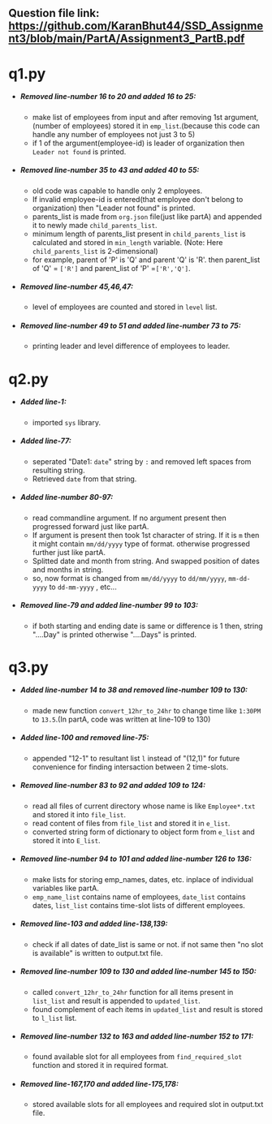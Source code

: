 ## Question file link: https://github.com/KaranBhut44/SSD_Assignment3/blob/main/PartA/Assignment3_PartB.pdf
# q1.py
 - ##### Removed line-number 16 to 20 and added 16 to 25:
   - make list of employees from input and after removing 1st argument,(number of employees) stored it in `emp_list`.(because this code can handle any number of employees not just 3 to 5)
   - if 1 of the argument(employee-id) is leader of organization then `Leader not found` is printed. 
 - ##### Removed line-number 35 to 43 and added 40 to 55:
   - old code was capable to handle only 2 employees.
   - If invalid employee-id is entered(that employee don't belong to organization) then "Leader not found" is printed.
   - parents_list is made from  `org.json` file(just like partA) and appended it to newly made `child_parents_list`.
   - minimum length of parents_list present in `child_parents_list` is calculated and stored in `min_length` variable. (Note: Here `child_parents_list` is 2-dimensional)
   - for example, parent of 'P' is 'Q' and parent 'Q' is 'R'. then parent_list of 'Q' = `['R']` and parent_list of 'P' =`['R','Q']`.
 - ##### Removed line-number 45,46,47:
   - level of employees are counted and stored in `level` list.
 - ##### Removed line-number 49 to 51 and added line-number 73 to 75:
   - printing leader and level difference of employees to leader.

# q2.py
 - ##### Added line-1:
   - imported `sys` library.
 - ##### Added line-77:
   - seperated "Date1: `date`" string by `:` and removed left spaces from resulting string.
   - Retrieved `date` from that string.
 - ##### Added line-number 80-97:
   - read commandline argument. If no argument present then progressed forward just like partA.
   - If argument is present then took 1st character of string. If it is `m` then it might contain `mm/dd/yyyy` type of format. otherwise progressed further just like partA.
   - Splitted date and month from string. And swapped position of dates and months in string.
   - so, now format is changed from `mm/dd/yyyy` to `dd/mm/yyyy`, `mm-dd-yyyy` to `dd-mm-yyyy` , etc...
 - ##### Removed line-79 and added line-number 99 to 103:
   - if both starting and ending date is same or difference is 1 then, string "....Day" is printed otherwise "....Days" is printed.

# q3.py
 - ##### Added line-number 14 to 38 and removed line-number 109 to 130:
   - made new function `convert_12hr_to_24hr` to change time like `1:30PM` to `13.5`.(In partA, code was written at line-109 to 130)
 - ##### Added line-100 and removed line-75:
   - appended "12-1" to resultant list `l` instead of "(12,1)" for future convenience for finding intersaction between 2 time-slots.
 - ##### Removed line-number 83 to 92 and added 109 to 124:
   - read all files of current directory whose name is like `Employee*.txt` and stored it into `file_list`.
   - read content of files from `file_list` and stored it in `e_list`.
   - converted string form of dictionary to object form from `e_list` and stored it into `E_list`.
 - ##### Removed line-number 94 to 101 and added line-number 126 to 136:
   - make lists for storing emp_names, dates, etc. inplace of individual variables like partA.
   - `emp_name_list` contains name of employees, `date_list` contains dates, `list_list` contains time-slot lists of different employees.
 - ##### Removed line-103 and added line-138,139:
   - check if all dates of date_list is same or not. if not same then "no slot is available" is written to output.txt file.
 - ##### Removed line-number 109 to 130 and added line-number 145 to 150:
   - called `convert_12hr_to_24hr` function for all items present in `list_list` and result is appended to `updated_list`.
   - found complement of each items in `updated_list` and result is stored to `l_list` list.
 - ##### Removed line-number 132 to 163 and added line-number 152 to 171:
   - found available slot for all employees from `find_required_slot` function and stored it in required format.
 - ##### Removed line-167,170 and added line-175,178:
   - stored available slots for all employees and required slot in output.txt file.
